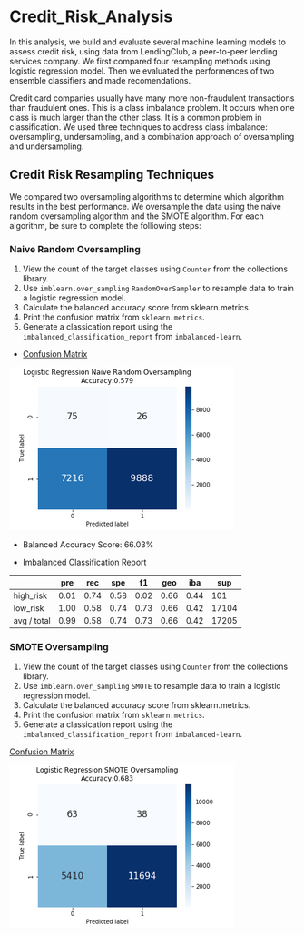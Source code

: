 # Credit_Risk_Analysis

In this analysis, we build and evaluate several machine learning models to assess credit risk, using data from LendingClub, a peer-to-peer lending services company.
We first compared four resampling methods using logistic regression model. Then we evaluated the performences of two ensemble classifiers and made recomendations.

Credit card companies usually have many more non-fraudulent transactions than fraudulent ones. This is a class imbalance problem. It occurs when one class is much larger than the other class. It is a common problem in classification. We used three techniques to address class imbalance: oversampling, undersampling, and a combination approach of oversampling and undersampling. 

## Credit Risk Resampling Techniques

We compared two oversampling algorithms to determine which algorithm results in the best performance. We oversample the data using the naive random oversampling algorithm and the SMOTE algorithm. For each algorithm, be sure to complete the folliowing steps:

### Naive Random Oversampling

1. View the count of the target classes using `Counter` from the collections library. 
3. Use `imblearn.over_sampling` `RandomOverSampler` to resample data to train a logistic regression model.
3. Calculate the balanced accuracy score from sklearn.metrics.
4. Print the confusion matrix from `sklearn.metrics`.
5. Generate a classication report using the `imbalanced_classification_report` from `imbalanced-learn`.

- [Confusion Matrix](https://github.com/karenmxm/Credit_Risk_Analysis/blob/master/Images/Naive_Confusion_Matrix.png)
 
 <img src=https://github.com/karenmxm/Credit_Risk_Analysis/blob/master/Images/Naive_Confusion_Matrix.png>
 
- Balanced Accuracy Score: 66.03%

- Imbalanced Classification Report

 |               | pre | rec | spe | f1 | geo | iba | sup |
 | :-------------|-----|-----|-----|----|-----|-----|-----|
 | high_risk     | 0.01 | 0.74 | 0.58 | 0.02 | 0.66 | 0.44 | 101 |
 | low_risk      | 1.00 | 0.58 | 0.74 | 0.73 | 0.66 | 0.42 | 17104 |
 |avg / total    | 0.99 | 0.58 | 0.74 | 0.73 | 0.66 | 0.42 | 17205 |


### SMOTE Oversampling

1. View the count of the target classes using `Counter` from the collections library. 
3. Use `imblearn.over_sampling` `SMOTE` to resample data to train a logistic regression model.
3. Calculate the balanced accuracy score from sklearn.metrics.
4. Print the confusion matrix from `sklearn.metrics`.
5. Generate a classication report using the `imbalanced_classification_report` from `imbalanced-learn`.

[Confusion Matrix](https://github.com/karenmxm/Credit_Risk_Analysis/blob/master/Images/SMOTE_Confusion_Matrix.png)

<img src=https://github.com/karenmxm/Credit_Risk_Analysis/blob/master/Images/SMOTE_Confusion_Matrix.png>


